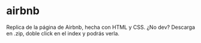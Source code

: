 # airbnb

Replica de la página de Airbnb, hecha con HTML y CSS.
¿No dev? Descarga en .zip, doble click en el index y podrás verla.
